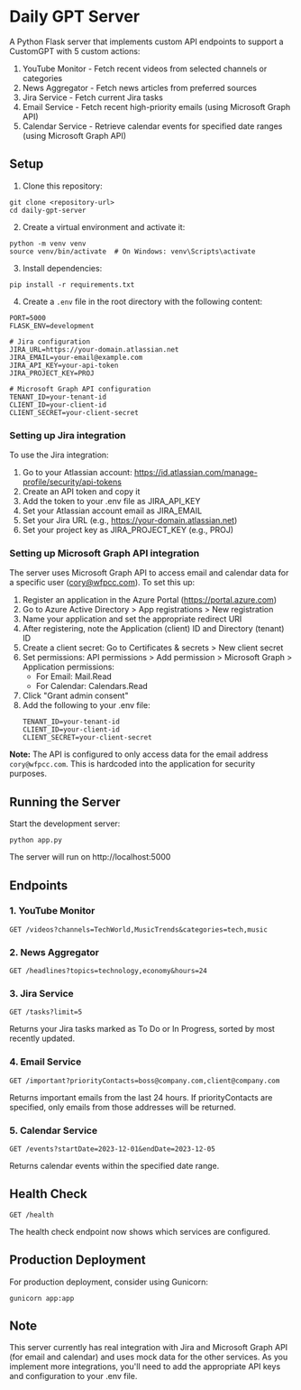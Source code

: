 # Daily GPT Server

A Python Flask server that implements custom API endpoints to support a CustomGPT with 5 custom actions:

1. YouTube Monitor - Fetch recent videos from selected channels or categories
2. News Aggregator - Fetch news articles from preferred sources
3. Jira Service - Fetch current Jira tasks
4. Email Service - Fetch recent high-priority emails (using Microsoft Graph API)
5. Calendar Service - Retrieve calendar events for specified date ranges (using Microsoft Graph API)

## Setup

1. Clone this repository:
```
git clone <repository-url>
cd daily-gpt-server
```

2. Create a virtual environment and activate it:
```
python -m venv venv
source venv/bin/activate  # On Windows: venv\Scripts\activate
```

3. Install dependencies:
```
pip install -r requirements.txt
```

4. Create a `.env` file in the root directory with the following content:
```
PORT=5000
FLASK_ENV=development

# Jira configuration
JIRA_URL=https://your-domain.atlassian.net
JIRA_EMAIL=your-email@example.com
JIRA_API_KEY=your-api-token
JIRA_PROJECT_KEY=PROJ

# Microsoft Graph API configuration
TENANT_ID=your-tenant-id
CLIENT_ID=your-client-id
CLIENT_SECRET=your-client-secret
```

### Setting up Jira integration

To use the Jira integration:

1. Go to your Atlassian account: https://id.atlassian.com/manage-profile/security/api-tokens
2. Create an API token and copy it
3. Add the token to your .env file as JIRA_API_KEY
4. Set your Atlassian account email as JIRA_EMAIL
5. Set your Jira URL (e.g., https://your-domain.atlassian.net)
6. Set your project key as JIRA_PROJECT_KEY (e.g., PROJ)

### Setting up Microsoft Graph API integration

The server uses Microsoft Graph API to access email and calendar data for a specific user (cory@wfpcc.com). To set this up:

1. Register an application in the Azure Portal (https://portal.azure.com)
2. Go to Azure Active Directory > App registrations > New registration
3. Name your application and set the appropriate redirect URI
4. After registering, note the Application (client) ID and Directory (tenant) ID
5. Create a client secret: Go to Certificates & secrets > New client secret
6. Set permissions: API permissions > Add permission > Microsoft Graph > Application permissions:
   - For Email: Mail.Read
   - For Calendar: Calendars.Read
7. Click "Grant admin consent"
8. Add the following to your .env file:
   ```
   TENANT_ID=your-tenant-id
   CLIENT_ID=your-client-id
   CLIENT_SECRET=your-client-secret
   ```

**Note:** The API is configured to only access data for the email address `cory@wfpcc.com`. This is hardcoded into the application for security purposes.

## Running the Server

Start the development server:
```
python app.py
```

The server will run on http://localhost:5000

## Endpoints

### 1. YouTube Monitor
```
GET /videos?channels=TechWorld,MusicTrends&categories=tech,music
```

### 2. News Aggregator
```
GET /headlines?topics=technology,economy&hours=24
```

### 3. Jira Service
```
GET /tasks?limit=5
```
Returns your Jira tasks marked as To Do or In Progress, sorted by most recently updated.

### 4. Email Service
```
GET /important?priorityContacts=boss@company.com,client@company.com
```
Returns important emails from the last 24 hours. If priorityContacts are specified, only emails from those addresses will be returned.

### 5. Calendar Service
```
GET /events?startDate=2023-12-01&endDate=2023-12-05
```
Returns calendar events within the specified date range.

## Health Check
```
GET /health
```
The health check endpoint now shows which services are configured.

## Production Deployment

For production deployment, consider using Gunicorn:
```
gunicorn app:app
```

## Note

This server currently has real integration with Jira and Microsoft Graph API (for email and calendar) and uses mock data for the other services. As you implement more integrations, you'll need to add the appropriate API keys and configuration to your .env file. 